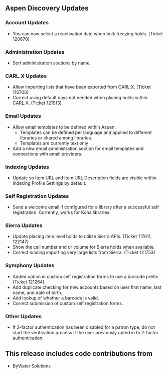 ## Aspen Discovery Updates
### Account Updates
- You can now select a reactivation date when bulk freezing holds. (Ticket 120670)

### Administration Updates
- Sort administration sections by name. 

### CARL.X Updates
- Allow importing lists that have been exported from CARL.X. (Ticket 116706)
- Correct using default days not needed when placing holds within CARL.X. (Ticket 121913) 

### Email Updates
- Allow email templates to be defined within Aspen. 
  - Templates can be defined per language and applied to different libraries or shared among libraries. 
  - Templates are currently text only
- Add a new email administration section for email templates and connections with email providers.

### Indexing Updates
- Update so Item URL and Item URL Description fields are visible within Indexing Profile Settings by default.  

### Self Registration Updates
- Send a welcome email if configured for a library after a successful self registration. Currently, works for Koha libraries.

### Sierra Updates
- Update placing item level holds to utilize Sierra APIs. (Ticket 117611, 122147)
- Show the call number and or volume for Sierra holds when available.
- Correct loading importing very large lists from Sierra. (Ticket 121753)

### Symphony Updates
- Added option in custom self registration forms to use a barcode prefix (Ticket 121264)
- Add duplicate checking for new accounts based on user first name, last name, and date of birth. 
- Add lookup of whether a barcode is valid. 
- Correct submission of custom self registration forms.

### Other Updates
- If 2-factor authentication has been disabled for a patron type, do not start the verification process if the user previously opted in to 2-factor authentication.

## This release includes code contributions from
- ByWater Solutions
